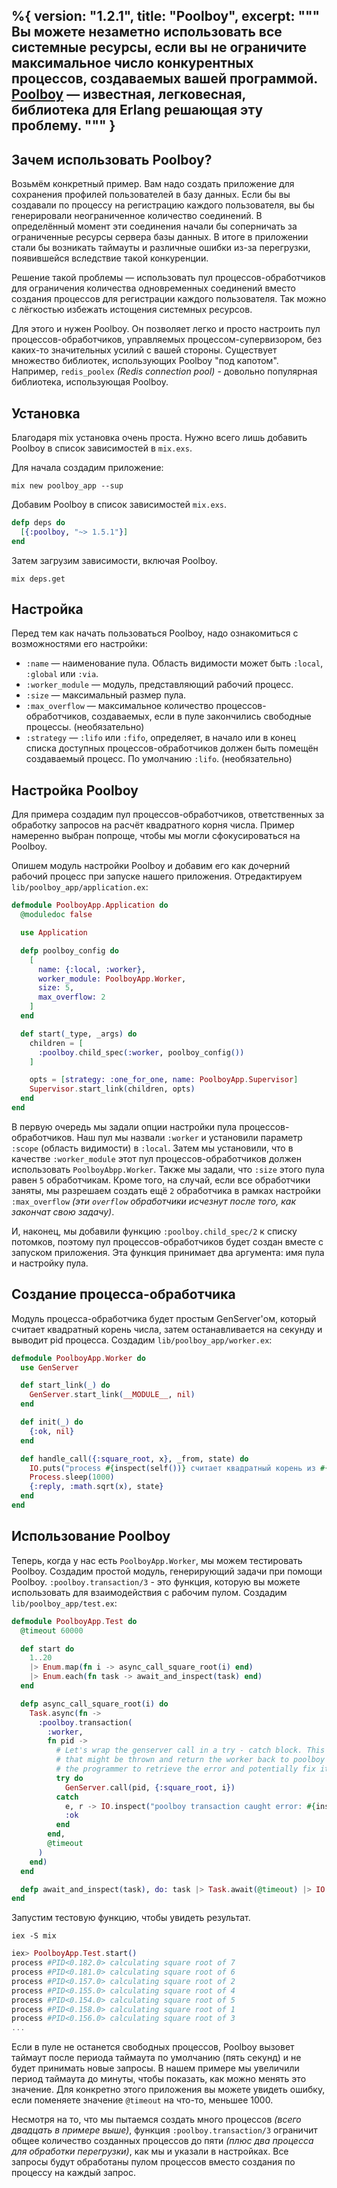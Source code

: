 %{
  version: "1.2.1",
  title: "Poolboy",
  excerpt: """
  Вы можете незаметно использовать все системные ресурсы, если вы не ограничите максимальное число конкурентных процессов, создаваемых вашей программой.
  [Poolboy](https://github.com/devinus/poolboy) — известная, легковесная, библиотека для Erlang решающая эту проблему.
  """
}
---

## Зачем использовать Poolboy?

Возьмём конкретный пример.
Вам надо создать приложение для сохранения профилей пользователей в базу данных.
Если бы вы создавали по процессу на регистрацию каждого пользователя, вы бы генерировали неограниченное количество соединений.
В определённый момент эти соединения начали бы соперничать за ограниченные ресурсы сервера базы данных.
В итоге в приложении стали бы возникать таймауты и различные ошибки из-за перегрузки, появившейся вследствие такой конкуренции.

Решение такой проблемы — использовать пул процессов-обработчиков для ограничения количества одновременных соединений вместо создания процессов для регистрации каждого пользователя.
Так можно с лёгкостью избежать истощения системных ресурсов.

Для этого и нужен Poolboy.
Он позволяет легко и просто настроить пул процессов-обработчиков, управляемых процессом-супервизором, без каких-то значительных усилий с вашей стороны.
Существует множество библиотек, использующих Poolboy "под капотом".
Например, `redis_poolex` *(Redis connection pool)* - довольно популярная библиотека, использующая Poolboy.

## Установка

Благодаря mix установка очень проста.
Нужно всего лишь добавить Poolboy в список зависимостей в `mix.exs`.

Для начала создадим приложение:

```shell
mix new poolboy_app --sup
```

Добавим Poolboy в список зависимостей `mix.exs`.

```elixir
defp deps do
  [{:poolboy, "~> 1.5.1"}]
end
```

Затем загрузим зависимости, включая Poolboy.

```shell
mix deps.get
```

## Настройка

Перед тем как начать пользоваться Poolboy, надо ознакомиться с возможностями его настройки:

* `:name` — наименование пула.
Область видимости может быть `:local`, `:global` или `:via`.
* `:worker_module` — модуль, представляющий рабочий процесс.
* `:size` — максимальный размер пула.
* `:max_overflow` — максимальное количество процессов-обработчиков, создаваемых, если в пуле закончились свободные процессы.
(необязательно)
* `:strategy` — `:lifo` или `:fifo`, определяет, в начало или в конец списка доступных процессов-обработчиков должен быть помещён создаваемый процесс.
По умолчанию `:lifo`.
(необязательно)

## Настройка Poolboy

Для примера создадим пул процессов-обработчиков, ответственных за обработку запросов на расчёт квадратного корня числа.
Пример намеренно выбран попроще, чтобы мы могли сфокусироваться на Poolboy.

Опишем модуль настройки Poolboy и добавим его как дочерний рабочий процесс при запуске нашего приложения.
Отредактируем `lib/poolboy_app/application.ex`:

```elixir
defmodule PoolboyApp.Application do
  @moduledoc false

  use Application

  defp poolboy_config do
    [
      name: {:local, :worker},
      worker_module: PoolboyApp.Worker,
      size: 5,
      max_overflow: 2
    ]
  end

  def start(_type, _args) do
    children = [
      :poolboy.child_spec(:worker, poolboy_config())
    ]

    opts = [strategy: :one_for_one, name: PoolboyApp.Supervisor]
    Supervisor.start_link(children, opts)
  end
end
```

В первую очередь мы задали опции настройки пула процессов-обработчиков.
Наш пул мы назвали `:worker` и установили параметр `:scope` (область видимости) в `:local`.
Затем мы установили, что в качестве `:worker_module` этот пул процессов-обработчиков должен использовать `PoolboyAbpp.Worker`.
Также мы задали, что `:size` этого пула равен `5` обработчикам.
Кроме того, на случай, если все обработчики заняты, мы разрешаем создать ещё `2` обработчика в рамках настройки `:max_overflow`
*(эти `overflow` обработчики исчезнут после того, как закончат свою задачу)*.

И, наконец, мы добавили функцию `:poolboy.child_spec/2` к списку потомков, поэтому пул процессов-обработчиков будет создан вместе с запуском приложения.
Эта функция принимает два аргумента: имя пула и настройку пула.

## Создание процесса-обработчика

Модуль процесса-обработчика будет простым GenServer'ом, который считает квадратный корень числа, затем останавливается на секунду и выводит pid процесса.
Создадим `lib/poolboy_app/worker.ex`:

```elixir
defmodule PoolboyApp.Worker do
  use GenServer

  def start_link(_) do
    GenServer.start_link(__MODULE__, nil)
  end

  def init(_) do
    {:ok, nil}
  end

  def handle_call({:square_root, x}, _from, state) do
    IO.puts("process #{inspect(self())} считает квадратный корень из #{x}")
    Process.sleep(1000)
    {:reply, :math.sqrt(x), state}
  end
end
```

## Использование Poolboy

Теперь, когда у нас есть `PoolboyApp.Worker`, мы можем тестировать Poolboy.
Создадим простой модуль, генерирующий задачи при помощи Poolboy.
`:poolboy.transaction/3` - это функция, которую вы можете использовать для взаимодействия с рабочим пулом.
Создадим `lib/poolboy_app/test.ex`:

```elixir
defmodule PoolboyApp.Test do
  @timeout 60000

  def start do
    1..20
    |> Enum.map(fn i -> async_call_square_root(i) end)
    |> Enum.each(fn task -> await_and_inspect(task) end)
  end

  defp async_call_square_root(i) do
    Task.async(fn ->
      :poolboy.transaction(
        :worker,
        fn pid ->
          # Let's wrap the genserver call in a try - catch block. This allows us to trap any exceptions
          # that might be thrown and return the worker back to poolboy in a clean manner. It also allows
          # the programmer to retrieve the error and potentially fix it.
          try do
            GenServer.call(pid, {:square_root, i})
          catch
            e, r -> IO.inspect("poolboy transaction caught error: #{inspect(e)}, #{inspect(r)}")
            :ok
          end
        end,
        @timeout
      )
    end)
  end

  defp await_and_inspect(task), do: task |> Task.await(@timeout) |> IO.inspect()
end
```

Запустим тестовую функцию, чтобы увидеть результат.

```shell
iex -S mix
```

```elixir
iex> PoolboyApp.Test.start()
process #PID<0.182.0> calculating square root of 7
process #PID<0.181.0> calculating square root of 6
process #PID<0.157.0> calculating square root of 2
process #PID<0.155.0> calculating square root of 4
process #PID<0.154.0> calculating square root of 5
process #PID<0.158.0> calculating square root of 1
process #PID<0.156.0> calculating square root of 3
...
```

Если в пуле не останется свободных процессов, Poolboy вызовет таймаут после периода таймаута по умолчанию (пять секунд) и не будет принимать новые запросы.
В нашем примере мы увеличили период таймаута до минуты, чтобы показать, как можно менять это значение.
Для конкретно этого приложения вы можете увидеть ошибку, если поменяете значение `@timeout` на что-то, меньшее 1000.

Несмотря на то, что мы пытаемся создать много процессов *(всего двадцать в примере выше)*, функция `:poolboy.transaction/3` ограничит общее количество созданных процессов до пяти *(плюс два процесса для обработки перегрузки)*, как мы и указали в настройках.
Все запросы будут обработаны пулом процессов вместо создания по процессу на каждый запрос.
